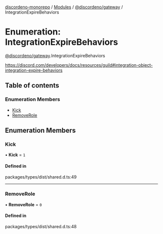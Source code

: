 [discordeno-monorepo](../README.md) / [Modules](../modules.md) / [@discordeno/gateway](../modules/discordeno_gateway.md) / IntegrationExpireBehaviors

# Enumeration: IntegrationExpireBehaviors

[@discordeno/gateway](../modules/discordeno_gateway.md).IntegrationExpireBehaviors

https://discord.com/developers/docs/resources/guild#integration-object-integration-expire-behaviors

## Table of contents

### Enumeration Members

- [Kick](discordeno_gateway.IntegrationExpireBehaviors.md#kick)
- [RemoveRole](discordeno_gateway.IntegrationExpireBehaviors.md#removerole)

## Enumeration Members

### Kick

• **Kick** = `1`

#### Defined in

packages/types/dist/shared.d.ts:49

---

### RemoveRole

• **RemoveRole** = `0`

#### Defined in

packages/types/dist/shared.d.ts:48
